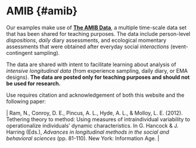 # AMIB {#amib}

Our examples make use of [**The AMIB Data**](https://thechangelab.stanford.edu/collaborations/the-amib-data/), a multiple time-scale data set that has been shared for teaching purposes.
The data include person-level *dispositions*, *daily* diary assessments, and ecological momentary assessments that were obtained after everyday social *interactions* (event-contingent sampling).

The data are shared with intent to facilitate learning about analysis of *intensive longitudinal data* (from experience sampling, daily diary, or EMA designs).
**The data are posted only for teaching purposes and should not be used for research.**

Use requires citation and acknowledgement of both this website and the following paper:

| Ram, N., Conroy, D. E., Pincus, A. L., Hyde, A. L., & Molloy, L. E. 
  (2012). 
  Tethering theory to method: Using measures of intraindividual variability to operationalize individuals’ dynamic characteristics. 
  In G. Hancock & J. 
  Harring (Eds.), *Advances in longitudinal methods in the social and behavioral sciences* (pp. 81-110). 
  New York: Information Age.
| 

